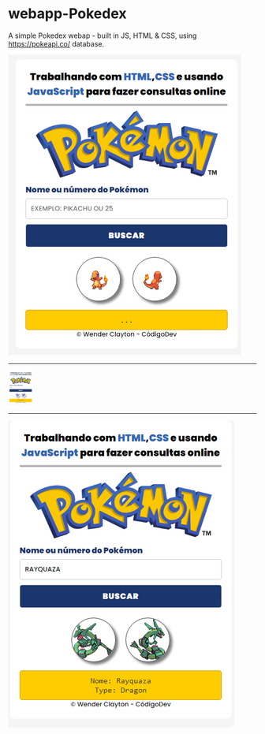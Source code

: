 # webapp-Pokedex
A simple Pokedex webap - built in JS, HTML &amp; CSS, using https://pokeapi.co/ database.

<img src="img/home-page.png">
<hr>
<img src="img/suicune.png" width="10%">
<hr>
<img src="img/rayquaza.png">
